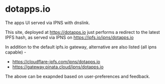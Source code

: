 # dotapps.io

The apps UI served via IPNS with dnslink. 

This site, deployed at https://dotapps.io just performs a redirect to the latest IPFS hash, as served via IPNS on https://ipfs.io/ipns/dotapps.io

In addition to the default ipfs.io gateway, alternative are also listed (all ipns capable) -

- https://cloudflare-ipfs.com/ipns/dotapps.io
- https://gateway.pinata.cloud/ipns/dotapps.io

The above can be exapnded based on user-preferences and feedback.
